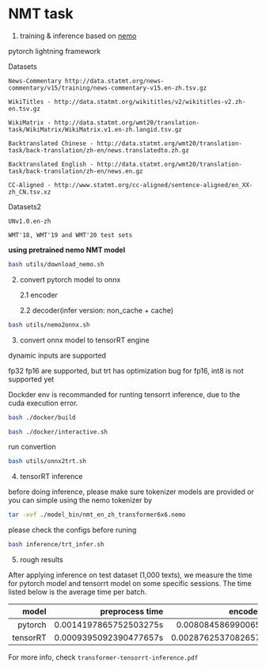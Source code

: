 # NMT task

1. training & inference based on [nemo](https://github.com/NVIDIA/NeMo)

  pytorch lightning framework

  Datasets

    News-Commentary http://data.statmt.org/news-commentary/v15/training/news-commentary-v15.en-zh.tsv.gz

    WikiTitles - http://data.statmt.org/wikititles/v2/wikititles-v2.zh-en.tsv.gz

    WikiMatrix - http://data.statmt.org/wmt20/translation-task/WikiMatrix/WikiMatrix.v1.en-zh.langid.tsv.gz

    Backtranslated Chinese - http://data.statmt.org/wmt20/translation-task/back-translation/zh-en/news.translatedto.zh.gz
    
    Backtranslated English - http://data.statmt.org/wmt20/translation-task/back-translation/zh-en/news.en.gz

    CC-Aligned - http://www.statmt.org/cc-aligned/sentence-aligned/en_XX-zh_CN.tsv.xz

  Datasets2
    
    UNv1.0.en-zh

    WMT'18, WMT'19 and WMT'20 test sets

  **using pretrained nemo NMT model**

```bash
bash utils/download_nemo.sh
```

2. convert pytorch model to onnx

    2.1 encoder

    2.2 decoder(infer version: non_cache + cache)

```bash
bash utils/nemo2onnx.sh
```

3. convert onnx model to tensorRT engine

  dynamic inputs are supported

  fp32 fp16 are supported, but trt has optimization bug for fp16, int8 is not supported yet

  Dockder env is recommanded for runting tensorrt inference, due to the cuda execution error.

```bash
bash ./docker/build
```

```bash
bash ./docker/interactive.sh
```

  run convertion

```bash
bash utils/onnx2trt.sh
```

4. tensorRT inference

  before doing inference, please make sure tokenizer models are provided or you can simple using the nemo tokenizer by 

```bash
tar -xvf ./model_bin/nmt_en_zh_transformer6x6.nemo
```

  please check the configs before runing

```bash
bash inference/trt_infer.sh
```

5. rough results

After applying inference on test dataset (1,000 texts), we measure the time for pytorch model and tensorrt model on some specific sessions. The time listed below is the average time per batch.

|model|preprocess time|encoder time|generator time|postprocess time|total latency|
|---:|---:|---:|---:|---:|---:|
|pytorch|0.0014197865752503275s|0.008084586990065873s|0.41727768997102976s|0.0016448273165151476s|435.9568956270814s|
|tensorRT|0.0009395092390477657s|0.0028762537082657217s|0.20571816717181354s|0.0017853414667770267s|211.64874472934753s|

For more info, check `transformer-tensorrt-inference.pdf`
